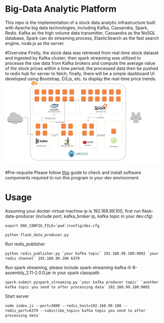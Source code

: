 # Big-Data Analytic Platform
This repo is the implementation of a stock data analytic infrastructure built with Apache big data technologies, including Kafka, Cassandra, Spark, Redis. Kafka as the high volume data transmitter, Cassandra as the NoSQL database, Spark can do streaming process, ElasticSearch as the fast search engine, node.js as the server.

#Overview 
Firstly, the stock data was retrieved from real-time stock dataset and ingested by Kafka cluster; then spark streaming was utilized to processe the raw data from Kafka brokers and compute the average value of the stock prices within a time period; the processed data then be pushed to redis hub for server to fetch; finally, there will be a simple dashboard UI developed using Bootstrap, D3.js, etc. to display the real-time price trends. 
<br><img src="https://github.com/Dukecat0613/Big-Data/blob/master/ImagesSet/Screen%20Shot%202017-02-16%20at%2011.21.24%20AM.png"></br>

#Pre-requsite
Please follow [this](https://docs.google.com/document/d/1d-ggqJGTdizkEO9sPjitKJksexe0vWE_9_O_zy8JH-s/edit?usp=sharing) guide to check and install software components required to run this program in your dev environment.

# Usage
Assuming your docker virtual machine ip is 192.168.99.100, first run flask-data-producer (include port, kafka_broker ip, kafka topic in your dev.cfg)
```
export ENV_CONFIG_FILE=`pwd`/config/dev.cfg
``` 
```
python flask_data_producer.py
```

Run redis_publisher
```
python redis_publisher.py `your kafka topic` 192.168.99.100:9092 `your redis channel` 192.168.99.100 6379
```

Run spark streaming, please include spark-streaming-kafka-0-8-assembly_2.11-2.0.0.jar in your spark classpath
```
spark-submit pyspark_streaming.py `your kafka producer topic` `another kafka topic you send to after processing data` 192.168.99.100:9092
```
Start server
```
node index.js --port=3000 --redis_host=192.168.99.100 --redis_port=6379 --subscribe_topic=`kafka topic you send to after processing data`
```


